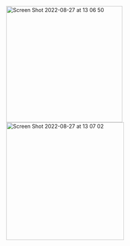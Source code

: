 
<img width="310" alt="Screen Shot 2022-08-27 at 13 06 50" src="https://user-images.githubusercontent.com/78695545/187025536-ab2ae092-dda9-4925-aa1a-54bfef695622.png"> <img width="314" alt="Screen Shot 2022-08-27 at 13 07 02" src="https://user-images.githubusercontent.com/78695545/187025539-c405946e-f6ad-4dd5-9d64-4e6444e8b7ba.png">

